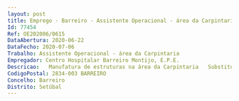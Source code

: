 ```yaml
--- 
layout: post
title: Emprego - Barreiro - Assistente Operacional - área da Carpintaria
Id: 77454
Ref: OE202006/0615
DataAbertura: 2020-06-22
DataFecho: 2020-07-06
Trabalho: Assistente Operacional - área da Carpintaria
Empregador: Centro Hospitalar Barreiro Montijo, E.P.E.
Descricao:   Manufatura de estruturas na área da Carpintaria   Substituição e montagem de fechaduras em portas e armários    Reparação de componentes em madeira, como portas, armários, bancadas e outro mobiliário.
CodigoPostal: 2834-003 BARREIRO
Concelho: Barreiro
Distrito: Setúbal
--- 
```

